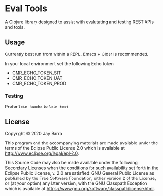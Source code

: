 # Eval Tools

A Clojure library designed to assist with evalutating and testing REST
APIs and tools.

## Usage

Currently best run from within a REPL. Emacs + Cider is recommended.

In your local environment set the following Echo token

* CMR_ECHO_TOKEN_SIT
* CMR_ECHO_TOKEN_UAT
* CMR_ECHO_TOKEN_PROD

### Testing

Prefer ```lein kaocha``` to ```lein test```

## License

Copyright © 2020 Jay Barra

This program and the accompanying materials are made available under the
terms of the Eclipse Public License 2.0 which is available at
http://www.eclipse.org/legal/epl-2.0.

This Source Code may also be made available under the following Secondary
Licenses when the conditions for such availability set forth in the Eclipse
Public License, v. 2.0 are satisfied: GNU General Public License as published by
the Free Software Foundation, either version 2 of the License, or (at your
option) any later version, with the GNU Classpath Exception which is available
at https://www.gnu.org/software/classpath/license.html.
